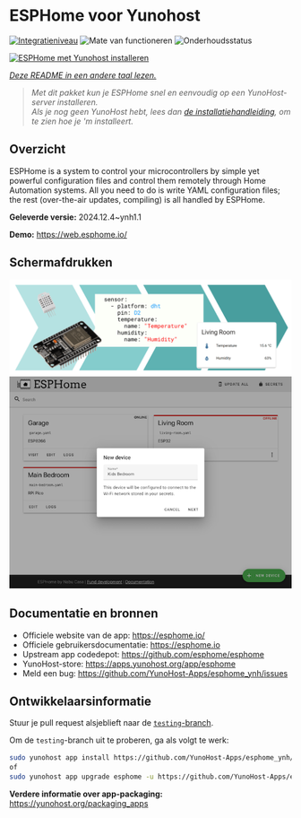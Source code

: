 <!--
NB: Deze README is automatisch gegenereerd door <https://github.com/YunoHost/apps/tree/master/tools/readme_generator>
Hij mag NIET handmatig aangepast worden.
-->

# ESPHome voor Yunohost

[![Integratieniveau](https://apps.yunohost.org/badge/integration/esphome)](https://ci-apps.yunohost.org/ci/apps/esphome/)
![Mate van functioneren](https://apps.yunohost.org/badge/state/esphome)
![Onderhoudsstatus](https://apps.yunohost.org/badge/maintained/esphome)

[![ESPHome met Yunohost installeren](https://install-app.yunohost.org/install-with-yunohost.svg)](https://install-app.yunohost.org/?app=esphome)

*[Deze README in een andere taal lezen.](./ALL_README.md)*

> *Met dit pakket kun je ESPHome snel en eenvoudig op een YunoHost-server installeren.*  
> *Als je nog geen YunoHost hebt, lees dan [de installatiehandleiding](https://yunohost.org/install), om te zien hoe je 'm installeert.*

## Overzicht

ESPHome is a system to control your microcontrollers by simple yet powerful configuration files and control them remotely through Home Automation systems. All you need to do is write YAML configuration files; the rest (over-the-air updates, compiling) is all handled by ESPHome.


**Geleverde versie:** 2024.12.4~ynh1.1

**Demo:** <https://web.esphome.io/>

## Schermafdrukken

![Schermafdrukken van ESPHome](./doc/screenshots/hero.png)
![Schermafdrukken van ESPHome](./doc/screenshots/screenshot.png)

## Documentatie en bronnen

- Officiele website van de app: <https://esphome.io/>
- Officiele gebruikersdocumentatie: <https://esphome.io>
- Upstream app codedepot: <https://github.com/esphome/esphome>
- YunoHost-store: <https://apps.yunohost.org/app/esphome>
- Meld een bug: <https://github.com/YunoHost-Apps/esphome_ynh/issues>

## Ontwikkelaarsinformatie

Stuur je pull request alsjeblieft naar de [`testing`-branch](https://github.com/YunoHost-Apps/esphome_ynh/tree/testing).

Om de `testing`-branch uit te proberen, ga als volgt te werk:

```bash
sudo yunohost app install https://github.com/YunoHost-Apps/esphome_ynh/tree/testing --debug
of
sudo yunohost app upgrade esphome -u https://github.com/YunoHost-Apps/esphome_ynh/tree/testing --debug
```

**Verdere informatie over app-packaging:** <https://yunohost.org/packaging_apps>
